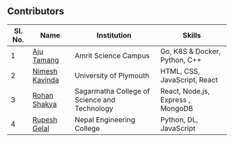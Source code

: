 ## Contributors

| Sl. No. | Name                                    | Institution          | Skills                        |
| ------- | --------------------------------------- | -------------------- | ----------------------------- |
| 1       | [Aju Tamang](https://github.com/aju100) | Amrit Science Campus | Go, K8S & Docker, Python, C++ |
| 2       | [Nimesh Kavinda](https://github.com/nimeshkavinda) | University of Plymouth | HTML, CSS, JavaScript, React |
| 3       | [Rohan Shakya](https://github.com/Rohan-Shakya) | Sagarmatha College of Science and Technology | React, Node.js, Express , MongoDB |
| 4       | [Rupesh Gelal](https://github.com/rgrupesh) | Nepal Engineering College | Python, DL, JavaScript        |
